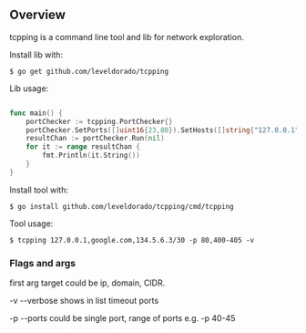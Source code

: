 
## Overview

tcpping is a command line tool and lib for network exploration.

Install lib with:

    $ go get github.com/leveldorado/tcpping


Lib usage:

```go

func main() {
    portChecker := tcpping.PortChecker{}
  	portChecker.SetPorts([]uint16{23,80}).SetHosts([]string{"127.0.0.1"}).SetVerbose(true)
  	resultChan := portChecker.Run(nil)
  	for it := range resultChan {
  		fmt.Println(it.String())
  	}
}
```

Install tool with:

    $ go install github.com/leveldorado/tcpping/cmd/tcpping

Tool usage:

```
$ tcpping 127.0.0.1,google.com,134.5.6.3/30 -p 80,400-405 -v
```


### Flags and args

first arg target could be ip, domain, CIDR.

-v --verbose shows in list timeout ports

-p --ports  could be single port, range of ports e.g. -p 40-45